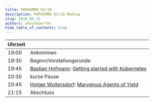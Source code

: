 ```yaml
---
title: PHPUGMRN 02/18
description: PHPUGMRN 02/18 Meetup
slug: 2018_04_25
authors: shochdoerfer
hide_table_of_contents: true
---
```


| Uhrzeit |                                                                                                                                                              | 
|---------|--------------------------------------------------------------------------------------------------------------------------------------------------------------|
| 19:00   | Ankommen                                                                                                                                                     |
| 19:30   | Beginn/Vorstellungsrunde                                                                                                                                     |
| 19:45   | [Bastian Hofmann](https://det.social/@bashofmann): [Getting started with Kubernetes](https://speakerdeck.com/bastianhofmann/getting-started-with-kubernetes) |
| 20:30   | kurze Pause                                                                                                                                                  |
| 20:45   | [Holger Woltersdorf](https://phpc.social/@hollodotme): [Marvelous Agents of Yield](https://speakerdeck.com/hollodotme/marvelous-agents-of-yield)                                                                         |
| 21:15   | Abschluss                                                                                                                                                    |
